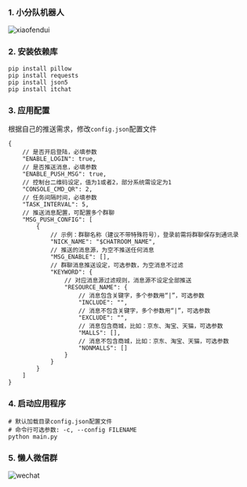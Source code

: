 ### 1. 小分队机器人
![xiaofendui](http://wx3.sinaimg.cn/large/800facaagy1g6b1t5p40hj20jy0c4jry.jpg)

### 2. 安装依赖库
```
pip install pillow
pip install requests
pip install json5
pip install itchat
```

### 3. 应用配置
根据自己的推送需求，修改``config.json``配置文件
```
{  
    // 是否开启登陆，必填参数
    "ENABLE_LOGIN": true,
    // 是否推送消息，必填参数
    "ENABLE_PUSH_MSG": true,
    // 控制台二维码设定，值为1或者2，部分系统需设定为1
    "CONSOLE_CMD_QR": 2,
    // 任务间隔时间，必填参数
    "TASK_INTERVAL": 5,
    // 推送消息配置，可配置多个群聊
    "MSG_PUSH_CONFIG": [
        {
            // 示例：群聊名称（建议不带特殊符号），登录前需将群聊保存到通讯录
            "NICK_NAME": "$CHATROOM_NAME",
            // 推送的消息源，为空不推送任何消息
            "MSG_ENABLE": [],
            // 群聊消息推送设定，可选参数，为空消息不过滤
            "KEYWORD": {
                // 对应消息源过滤规则，消息源不设定全部推送
                "RESOURCE_NAME": {
                    // 消息包含关键字，多个参数用“|”，可选参数
                    "INCLUDE": "",
                    // 消息不包含关键字，多个参数用“|”，可选参数
                    "EXCLUDE": "",
                    // 消息包含商城，比如：京东、淘宝、天猫，可选参数
                    "MALLS": [],
                    // 消息不包含商城，比如：京东、淘宝、天猫，可选参数
                    "NONMALLS": []
                }
            }
        }
    ]
}
```

### 4. 启动应用程序
```
# 默认加载目录config.json配置文件
# 命令行可选参数: -c, --config FILENAME
python main.py
```

### 5. 懒人微信群
![wechat](http://wx1.sinaimg.cn/large/800facaagy1g67r5irl91j217y0u0tem.jpg)

